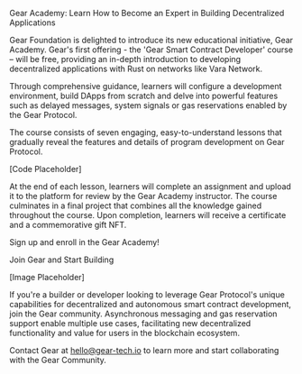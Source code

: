 Gear Academy: Learn How to Become an Expert in Building Decentralized
Applications

Gear Foundation is delighted to introduce its new educational
initiative, Gear Academy. Gear's first offering - the 'Gear Smart
Contract Developer' course – will be free, providing an in-depth
introduction to developing decentralized applications with Rust on
networks like Vara Network.

Through comprehensive guidance, learners will configure a development
environment, build DApps from scratch and delve into powerful features
such as delayed messages, system signals or gas reservations enabled by
the Gear Protocol.

The course consists of seven engaging, easy-to-understand lessons that
gradually reveal the features and details of program development on Gear
Protocol.

[Code Placeholder]

At the end of each lesson, learners will complete an assignment and
upload it to the platform for review by the Gear Academy instructor. The
course culminates in a final project that combines all the knowledge
gained throughout the course. Upon completion, learners will receive a
certificate and a commemorative gift NFT.

Sign up and enroll in the Gear Academy!

Join Gear and Start Building

[Image Placeholder]

If you're a builder or developer looking to leverage Gear Protocol's
unique capabilities for decentralized and autonomous smart contract
development, join the Gear community. Asynchronous messaging and gas
reservation support enable multiple use cases, facilitating new
decentralized functionality and value for users in the blockchain
ecosystem.

Contact Gear at hello@gear-tech.io to learn more and start collaborating
with the Gear Community.
